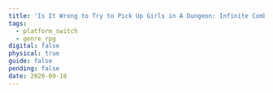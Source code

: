 ```yaml
---
title: 'Is It Wrong to Try to Pick Up Girls in A Dungeon: Infinite Combat'
tags:
  - platform_switch
  - genre_rpg
digital: false
physical: true
guide: false
pending: false
date: 2020-09-18
---
```

